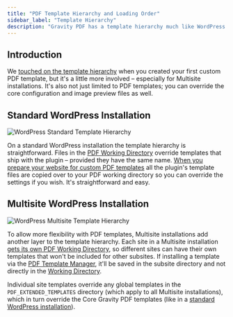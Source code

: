 ```yaml
---
title: "PDF Template Hierarchy and Loading Order"
sidebar_label: "Template Hierarchy"
description: "Gravity PDF has a template hierarchy much like WordPress theme and child themes. You can override PDF templates, configuration and images."
---
```


## Introduction 

We [touched on the template hierarchy](developer-first-custom-pdf.md#template-hierarchy) when you created your first custom PDF template, but it's a little more involved – especially for Multisite installations. It's also not just limited to PDF templates; you can override the core configuration and image preview files as well.

## Standard WordPress Installation 

![WordPress Standard Template Hierarchy](https://resources.gravitypdf.com/uploads/2015/11/WordPress-Standard-Hierarchy.png)

On a standard WordPress installation the template hierarchy is straightforward. Files in the [PDF Working Directory](developer-first-custom-pdf.md#working-directory) override templates that ship with the plugin – provided they have the same name. [When you prepare your website for custom PDF templates](developer-first-custom-pdf.md#preparing-the-infrastructure) all the plugin's template files are copied over to your PDF working directory so you can override the settings if you wish. It's straightforward and easy.

## Multisite WordPress Installation 

![WordPress Multisite Template Hierarchy](https://resources.gravitypdf.com/uploads/2015/11/WordPress-Multisite-Hierarchy.png)

To allow more flexibility with PDF templates, Multisite installations add another layer to the template hierarchy. Each site in a Multisite installation [gets its own PDF Working Directory](developer-first-custom-pdf.md#multisite-structure), so different sites can have their own templates that won't be included for other subsites. If installing a template via the [PDF Template Manager](user-pdf-template-manager.md), it'll be saved in the subsite directory and not directly in the [Working Directory](developer-first-custom-pdf.md#working-directory).

Individual site templates override any global templates in the `PDF_EXTENDED_TEMPLATES` directory (which apply to all Multisite installations), which in turn override the Core Gravity PDF templates (like in a [standard WordPress installation](#standard-wordpress-installation)).
